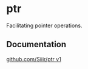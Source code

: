 # ptr
 Facilitating pointer operations.
 
## Documentation
[github.com/Siiir/ptr v1](https://pkg.go.dev/github.com/Siiir/ptr)  
